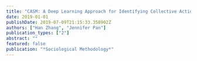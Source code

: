 ```yaml
---
title: "CASM: A Deep Learning Approach for Identifying Collective Action Events with Text and Image Data from Social Media"
date: 2019-01-01
publishDate: 2019-07-09T21:15:33.358902Z
authors: ["Han Zhang", "Jennifer Pan"]
publication_types: ["2"]
abstract: ""
featured: false
publication: "*Sociological Methodology*"
---
```



